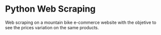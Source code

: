 # Python Web Scraping
 Web scraping on a mountain bike e-commerce website with the objetive to see the prices variation on the same products.
